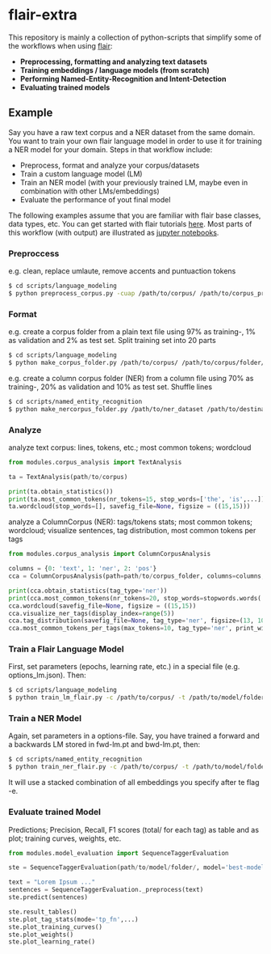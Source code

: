 # flair-extra

This repository is mainly a collection of python-scripts that simplify some of the workflows when using [flair](https://github.com/flairNLP/flair):
* **Preprocessing, formatting and analyzing text datasets**
* **Training embeddings / language models (from scratch)**
* **Performing Named-Entity-Recognition and Intent-Detection**
* **Evaluating trained models**

## Example
Say you have a raw text corpus and a NER dataset from the same domain. You want to train your own flair language model in order to use it for training a NER model for your domain. Steps in that workflow include:
* Preprocess, format and analyze your corpus/datasets
* Train a custom language model (LM)
* Train an NER model (with your previously trained LM, maybe even in combination with other LMs/embeddings)
* Evaluate the performance of yout final model

The following examples assume that you are familiar with flair base classes, data types, etc. You can get started with flair tutorials [here](https://github.com/flairNLP/flair/blob/master/resources/docs/TUTORIAL_1_BASICS.md). Most parts of this workflow (with output) are illustrated as [jupyter notebooks](notebooks/).

### Preproccess
e.g. clean, replace umlaute, remove accents and puntuaction tokens
```bash
$ cd scripts/language_modeling
$ python preprocess_corpus.py -cuap /path/to/corpus/ /path/to/corpus_proc/
```

### Format
e.g. create a corpus folder from a plain text file using 97% as training-, 1% as validation and 2% as test set. Split training set into 20 parts
```bash
$ cd scripts/language_modeling
$ python make_corpus_folder.py /path/to/corpus/ /path/to/corpus/folder/ -p 97-1-2 -s 20
```

e.g. create a column corpus folder (NER) from a column file using 70% as training-, 20% as validation and 10% as test set. Shuffle lines
```bash
$ cd scripts/named_entity_recognition
$ python make_nercorpus_folder.py /path/to/ner_dataset /path/to/destination/ -p 70-20-10 --shuffle
```

### Analyze
analyze text corpus: lines, tokens, etc.; most common tokens; wordcloud
```python
from modules.corpus_analysis import TextAnalysis

ta = TextAnalysis(path/to/corpus)

print(ta.obtain_statistics())
print(ta.most_common_tokens(nr_tokens=15, stop_words=['the', 'is',...]))
ta.wordcloud(stop_words=[], savefig_file=None, figsize = ((15,15)))
```

analyze a ColumnCorpus (NER): tags/tokens stats; most common tokens; wordcloud; visualize sentences, tag distribution, most common tokens per tags
```python
from modules.corpus_analysis import ColumnCorpusAnalysis

columns = {0: 'text', 1: 'ner', 2: 'pos'}
cca = ColumnCorpusAnalysis(path=path/to/corpus_folder, columns=columns, tag_types=['ner', 'pos'])

print(cca.obtain_statistics(tag_type='ner'))
print(cca.most_common_tokens(nr_tokens=20, stop_words=stopwords.words('german')))
cca.wordcloud(savefig_file=None, figsize = ((15,15))
cca.visualize_ner_tags(display_index=range(5))
cca.tag_distribution(savefig_file=None, tag_type='ner', figsize=(13, 10))
cca.most_common_tokens_per_tags(max_tokens=10, tag_type='ner', print_without_count=True)
```

### Train a Flair Language Model
First, set parameters (epochs, learning rate, etc.) in a special file (e.g. options_lm.json). Then:
```bash
$ cd scripts/language_modeling
$ python train_lm_flair.py -c /path/to/corpus/ -t /path/to/model/folder/ -o options_lm.json [--continue_training]
```

### Train a NER Model
Again, set parameters in a options-file. Say, you have trained a forward and a backwards LM stored in fwd-lm.pt and bwd-lm.pt, then:
```bash
$ cd scripts/named_entity_recognition
$ python train_ner_flair.py -c /path/to/corpus/ -t /path/to/model/folder/ -o options_ner_flair [--continue_training] [--tensorboard] -e fwd-lm.pt bwd-lm.pt
```
It will use a stacked combination of all embeddings you specify after te flag -e.

### Evaluate trained Model
Predictions; Precision, Recall, F1 scores (total/ for each tag) as table and as plot; training curves, weights, etc.
```python
from modules.model_evaluation import SequenceTaggerEvaluation

ste = SequenceTaggerEvaluation(path/to/model/folder/, model='best-model.pt')

text = "Lorem Ipsum ..."
sentences = SequenceTaggerEvaluation._preprocess(text)
ste.predict(sentences)

ste.result_tables()
ste.plot_tag_stats(mode='tp_fn',...)
ste.plot_training_curves()
ste.plot_weights()
ste.plot_learning_rate()
```

